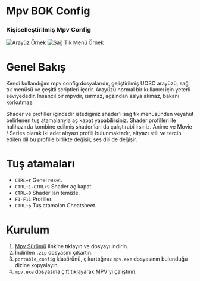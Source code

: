 # Mpv BOK Config
### Kişiselleştirilmiş Mpv Config
![Arayüz Örnek](Screenshots/mpv-bok-1.png)
![Sağ Tık Menü Örnek](Screenshots/mpv-bok-2.png)
# Genel Bakış
Kendi kullandığım mpv config dosyalarıdır, geliştirilmiş UOSC arayüzü, sağ tık menüsü ve çeşitli scriptleri içerir. Arayüzü normal bir kullanıcı için yeterli seviyededir. İnsancıl bir mpvdir, ısırmaz, ağzından salya akmaz, bakanı korkutmaz.

Shader ve profiller içindedir istediğiniz shader'ı sağ tık menüsünden veyahut belirlenen tuş atamalarıyla aç kapat yapabilirsiniz. Shader profilleri ile halihazırda kombine edilmiş shader'ları da çalıştırabilirsiniz. Anime ve Movie / Series olarak iki adet altyazı profili bulunmaktadır, altyazı stili ve tercih edilen dil bu profille birlikte değişir, ses dili de değişir.

# Tuş atamaları
- `CTRL+r` Genel reset.
- `CTRL+1-CTRL+9` Shader aç kapat.
- `CTRL+0` Shader'ları temizle.
- `F1-F11` Profiller.
- `CTRL+p` Tuş atamaları Cheatsheet.

# Kurulum

1. [Mpv Sürümü](https://sourceforge.net/projects/mpv-player-windows/files/64bit-v3/mpv-x86_64-v3-20250824-git-5faec4e.7z/download) linkine tıklayın ve dosyayı indirin.
2. İndirilen `.zip` dosyasını çıkartın.
3. `portable_config` klasörünü, çıkarttığınız `mpv.exe` dosyasının bulunduğu dizine kopyalayın.
4. `mpv.exe` dosyasına çift tıklayarak MPV'yi çalıştırın.

